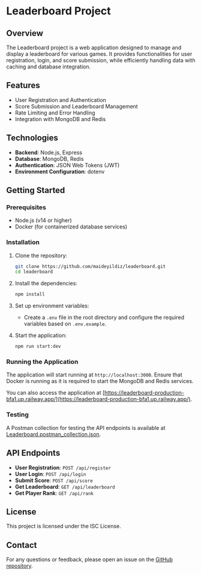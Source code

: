 # Leaderboard Project

## Overview

The Leaderboard project is a web application designed to manage and display a leaderboard for various games.
It provides functionalities for user registration, login, and score submission, while efficiently handling data with caching and database integration.

## Features

- User Registration and Authentication
- Score Submission and Leaderboard Management
- Rate Limiting and Error Handling
- Integration with MongoDB and Redis

## Technologies

- **Backend**: Node.js, Express
- **Database**: MongoDB, Redis
- **Authentication**: JSON Web Tokens (JWT)
- **Environment Configuration**: dotenv

## Getting Started

### Prerequisites

- Node.js (v14 or higher)
- Docker (for containerized database services)

### Installation

1. Clone the repository:

   ```bash
   git clone https://github.com/maideyildiz/leaderboard.git
   cd leaderboard
   ```

2. Install the dependencies:

   ```bash
   npm install
   ```

3. Set up environment variables:

   - Create a `.env` file in the root directory and configure the required variables based on `.env.example`.

4. Start the application:
   ```bash
   npm run start:dev
   ```

### Running the Application

The application will start running at `http://localhost:3000`. Ensure that Docker is running as it is required to start the MongoDB and Redis services.

You can also access the application at [https://leaderboard-production-bfa1.up.railway.app/](https://leaderboard-production-bfa1.up.railway.app/).

### Testing

A Postman collection for testing the API endpoints is available at [Leaderboard.postman_collection.json](Leaderboard.postman_collection.json).

## API Endpoints

- **User Registration**: `POST /api/register`
- **User Login**: `POST /api/login`
- **Submit Score**: `POST /api/score`
- **Get Leaderboard**: `GET /api/leaderboard`
- **Get Player Rank**: `GET /api/rank`

## License

This project is licensed under the ISC License.

## Contact

For any questions or feedback, please open an issue on the [GitHub repository](https://github.com/maideyildiz/leaderboard/issues).
